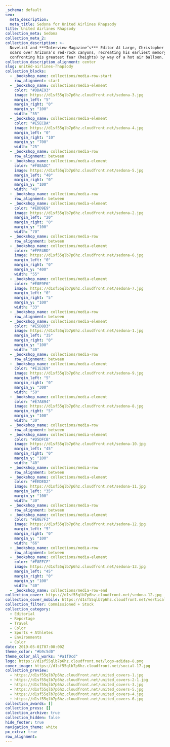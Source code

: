 ```yaml
---
_schema: default
seo:
  meta_description:
  meta_title: Sedona for United Airlines Rhapsody
title: United Airlines Rhapsody
collection_meta: Sedona
collection_meta_2:
collection_description: >-
  Novelist and ***Interview Magazine’s*** Editor At Large, Christopher Bollen
  soars over Arizona’s red-rock canyons, recreating his earliest memory and
  confronting his greatest fear (heights) by way of a hot air balloon.
collection_description_alignment: center
slug: united-airlines-rhapsody
collection_blocks:
  - _bookshop_name: collections/media-row-start
    row_alignment: start
  - _bookshop_name: collections/media-element
    color: "#DDAE93"
    image: https://d1sf55qlb7p6hz.cloudfront.net/sedona-3.jpg
    margin_left: "5"
    margin_right: "0"
    margin_y: "100"
    width: "55"
  - _bookshop_name: collections/media-element
    color: "#E5ECBA"
    image: https://d1sf55qlb7p6hz.cloudfront.net/sedona-4.jpg
    margin_left: "0"
    margin_right: "10"
    margin_y: "700"
    width: "25"
  - _bookshop_name: collections/media-row
    row_alignment: between
  - _bookshop_name: collections/media-element
    color: "#F8EADC"
    image: https://d1sf55qlb7p6hz.cloudfront.net/sedona-5.jpg
    margin_left: "40"
    margin_right: "0"
    margin_y: "100"
    width: "40"
  - _bookshop_name: collections/media-row
    row_alignment: between
  - _bookshop_name: collections/media-element
    color: "#EDD9E9"
    image: https://d1sf55qlb7p6hz.cloudfront.net/sedona-2.jpg
    margin_left: "20"
    margin_right: "0"
    margin_y: "100"
    width: "70"
  - _bookshop_name: collections/media-row
    row_alignment: between
  - _bookshop_name: collections/media-element
    color: "#FFE4BD"
    image: https://d1sf55qlb7p6hz.cloudfront.net/sedona-6.jpg
    margin_left: "0"
    margin_right: "0"
    margin_y: "400"
    width: "55"
  - _bookshop_name: collections/media-element
    color: "#E0E9F6"
    image: https://d1sf55qlb7p6hz.cloudfront.net/sedona-7.jpg
    margin_left: "0"
    margin_right: "5"
    margin_y: "100"
    width: "33"
  - _bookshop_name: collections/media-row
    row_alignment: between
  - _bookshop_name: collections/media-element
    color: "#E5D8D3"
    image: https://d1sf55qlb7p6hz.cloudfront.net/sedona-1.jpg
    margin_left: "35"
    margin_right: "0"
    margin_y: "100"
    width: "40"
  - _bookshop_name: collections/media-row
    row_alignment: between
  - _bookshop_name: collections/media-element
    color: "#E1E3E9"
    image: https://d1sf55qlb7p6hz.cloudfront.net/sedona-9.jpg
    margin_left: "5"
    margin_right: "0"
    margin_y: "300"
    width: "50"
  - _bookshop_name: collections/media-element
    color: "#E7A894"
    image: https://d1sf55qlb7p6hz.cloudfront.net/sedona-8.jpg
    margin_right: "5"
    margin_y: "100"
    width: "30"
  - _bookshop_name: collections/media-row
    row_alignment: between
  - _bookshop_name: collections/media-element
    color: "#D5DFCB"
    image: https://d1sf55qlb7p6hz.cloudfront.net/sedona-10.jpg
    margin_left: "45"
    margin_right: "0"
    margin_y: "100"
    width: "40"
  - _bookshop_name: collections/media-row
    row_alignment: between
  - _bookshop_name: collections/media-element
    color: "#EEDED2"
    image: https://d1sf55qlb7p6hz.cloudfront.net/sedona-11.jpg
    margin_left: "35"
    margin_y: "100"
    width: "30"
  - _bookshop_name: collections/media-row
    row_alignment: between
  - _bookshop_name: collections/media-element
    color: "#E0E7F3"
    image: https://d1sf55qlb7p6hz.cloudfront.net/sedona-12.jpg
    margin_left: "5"
    margin_right: "0"
    margin_y: "100"
    width: "66"
  - _bookshop_name: collections/media-row
    row_alignment: between
  - _bookshop_name: collections/media-element
    color: "#F8EFCF"
    image: https://d1sf55qlb7p6hz.cloudfront.net/sedona-13.jpg
    margin_left: "45"
    margin_right: "0"
    margin_y: "100"
    width: "40"
  - _bookshop_name: collections/media-row-end
collection_cover: https://d1sf55qlb7p6hz.cloudfront.net/sedona-12.jpg
collection_cover_mobile: https://d1sf55qlb7p6hz.cloudfront.net/verticalcovers-34.jpg
collection_filter: Commissioned + Stock
collection_category:
  - Editorial
  - Reportage
  - Travel
  - Color
  - Sports + Athletes
  - Environments
  - Color
date: 2019-05-01T07:00:00Z
theme_color: "#b9c5d0"
theme_color_all_works: "#a1f0cd"
logo: https://d1sf55qlb7p6hz.cloudfront.net/logo-adidas-8.png
cover_image: https://d1sf55qlb7p6hz.cloudfront.net/social-17.jpg
collection_preview:
  - https://d1sf55qlb7p6hz.cloudfront.net/united_covers-1.jpg
  - https://d1sf55qlb7p6hz.cloudfront.net/united_covers-2-1.jpg
  - https://d1sf55qlb7p6hz.cloudfront.net/united_covers-3.jpg
  - https://d1sf55qlb7p6hz.cloudfront.net/united_covers-5.jpg
  - https://d1sf55qlb7p6hz.cloudfront.net/united_covers-4.jpg
  - https://d1sf55qlb7p6hz.cloudfront.net/united_covers-6.jpg
collection_awards: []
collection_press: []
collection_archive: true
collection_hidden: false
hide_footer: true
navigation_theme: white
px_extra: true
row_alignment:
---
```

